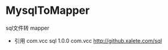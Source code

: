 # MysqlToMapper
sql文件转 mapper 

- 引用
    <dependency>
       <groupId>com.vcc</groupId>
       <artifactId>sql</artifactId>
       <version>1.0.0</version>
    </dependency>
    <repositories>
       <repository>
          <id>com.vcc</id>
            <url>http://github.xalete.com/sql</url>
          </repository>
    </repositories>